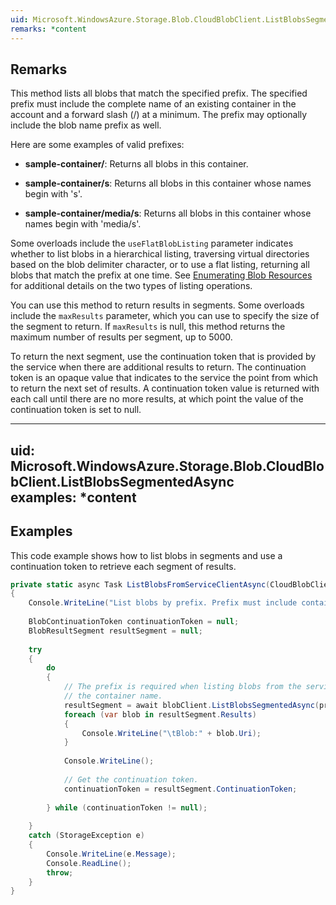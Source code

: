 ```yaml
---  
uid: Microsoft.WindowsAzure.Storage.Blob.CloudBlobClient.ListBlobsSegmentedAsync  
remarks: *content  
---  
```

  
## Remarks  
 This method lists all blobs that match the specified prefix. The specified prefix must include the complete name of an existing container in the account and a forward slash (/) at a minimum. The prefix may optionally include the blob name prefix as well.  
  
 Here are some examples of valid prefixes:  
  
-   **sample-container/**: Returns all blobs in this container.  
  
-   **sample-container/s**: Returns all blobs in this container whose names begin with 's'.  
  
-   **sample-container/media/s**: Returns all blobs in this container whose names begin with 'media/s'.  
  
 Some overloads include the `useFlatBlobListing` parameter indicates whether to list blobs in a hierarchical listing, traversing virtual directories based on the blob delimiter character, or to use a flat listing, returning all blobs that match the prefix at one time. See [Enumerating Blob Resources](../Topic/Enumerating%20Blob%20Resources.md) for additional details on the two types of listing operations.  
  
 You can use this method to return results in segments. Some overloads include the `maxResults` parameter, which you can use to specify the size of the segment to return. If `maxResults` is null, this method returns the maximum number of results per segment, up to 5000.  
  
 To return the next segment, use the continuation token that is provided by the service when there are additional results to return. The continuation token is an opaque value that indicates to the service the point from which to return the next set of results. A continuation token value is returned with each call until there are no more results, at which point the value of the continuation token is set to null.  
  
---  
uid: Microsoft.WindowsAzure.Storage.Blob.CloudBlobClient.ListBlobsSegmentedAsync  
examples: *content  
---  
  
## Examples  
 This code example shows how to list blobs in segments and use a continuation token to retrieve each segment of results.  
  
```c#  
private static async Task ListBlobsFromServiceClientAsync(CloudBlobClient blobClient, string prefix)  
{  
    Console.WriteLine("List blobs by prefix. Prefix must include container name:");  
  
    BlobContinuationToken continuationToken = null;  
    BlobResultSegment resultSegment = null;   
  
    try  
    {  
        do  
        {  
            // The prefix is required when listing blobs from the service client. The prefix must include  
            // the container name.  
            resultSegment = await blobClient.ListBlobsSegmentedAsync(prefix, continuationToken);  
            foreach (var blob in resultSegment.Results)  
            {  
                Console.WriteLine("\tBlob:" + blob.Uri);  
            }  
  
            Console.WriteLine();  
  
            // Get the continuation token.  
            continuationToken = resultSegment.ContinuationToken;  
  
        } while (continuationToken != null);  
  
    }  
    catch (StorageException e)  
    {  
        Console.WriteLine(e.Message);  
        Console.ReadLine();  
        throw;  
    }  
}  
  
```